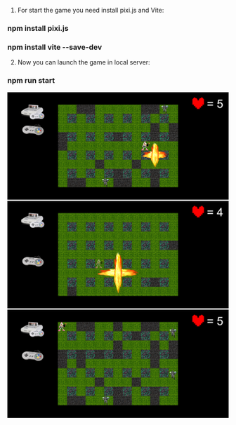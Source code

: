 1) For start the game you need install pixi.js and Vite:
### npm install pixi.js 
### npm install vite --save-dev

2) Now you can launch the game in local server:
### npm run start

<img src="public/assets/screenshots/screen1.png" alt="Скрин 1">
<img src="public/assets/screenshots/screen2.png" alt="Скрин 1">
<img src="public/assets/screenshots/screen3.png" alt="Скрин 1">
